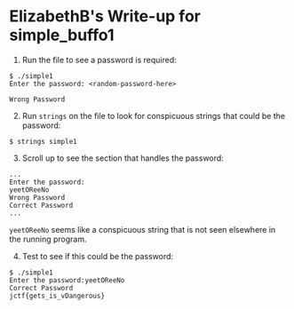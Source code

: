 
# ElizabethB's Write-up for simple_buffo1

1. Run the file to see a password is required:
```
$ ./simple1
Enter the password: <random-password-here>

Wrong Password
```

2. Run ```strings``` on the file to look for conspicuous strings that could be the password:
```
$ strings simple1
```
3. Scroll up to see the section that handles the password:
```
...
Enter the password:
yeetOReeNo
Wrong Password
Correct Password
...
```
```yeetOReeNo``` seems like a conspicuous string that is not seen elsewhere in the running program. 

4. Test to see if this could be the password:
```
$ ./simple1
Enter the password:yeetOReeNo
Correct Password
jctf{gets_is_vDangerous}
```

